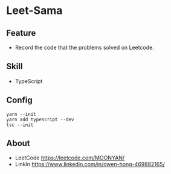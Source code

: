 # Leet-Sama

## Feature
- Record the code that the problems solved on Leetcode.

## Skill
- TypeScript

## Config
 ```
yarn --init
yarn add typescript --dev
tsc --init
 ```

## About
- LeetCode https://leetcode.com/MOONYAN/
- LinkIn https://www.linkedin.com/in/owen-hong-469882165/